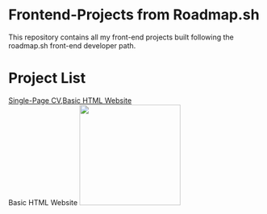 # Frontend-Projects from Roadmap.sh
This repository contains all my front-end projects built following the roadmap.sh front-end developer path.

# Project List
<a href="https://roadmap.sh/projects/single-page-cv">Single-Page CV</a>,<a href="https://roadmap.sh/projects/basic-html-website">Basic HTML Website</a>
<br>
Basic HTML Website 
<img style="border=solid;" src="https://github.com/user-attachments/assets/8580ad26-8667-436d-9265-edbf4ece0984" width="200">

